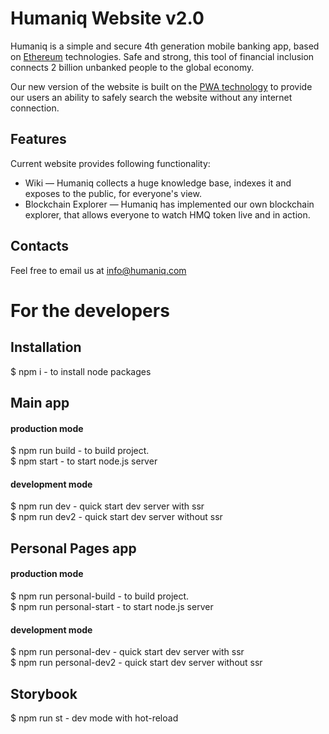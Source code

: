 # Humaniq Website v2.0

Humaniq is a simple and secure 4th generation mobile banking app, based on [Ethereum](https://ethereum.org/) technologies. Safe and strong, this tool of financial inclusion connects 2 billion unbanked people to the global economy. 

Our new version of the website is built on the [PWA technology](https://developers.google.com/web/progressive-web-apps/) to provide our users an ability to safely search the website without any internet connection. 


## Features

Current website provides following functionality:

* Wiki — Humaniq collects a huge knowledge base, indexes it and exposes to the public, for everyone's view. 
* Blockchain Explorer — Humaniq has implemented our own blockchain explorer, that allows everyone to watch HMQ token live and in action.

## Contacts
Feel free to email us at [info@humaniq.com](mailto:info@humaniq.com) 



# For the developers

**Installation**
---
$ npm i - to install node packages

## Main app

#### production mode

$ npm run build - to build project.  
$ npm start - to start node.js server

#### development mode

$ npm run dev - quick start dev server with ssr   
$ npm run dev2 - quick start dev server without ssr

## Personal Pages app
#### production mode

$ npm run personal-build - to build project.  
$ npm run personal-start - to start node.js server

#### development mode

$ npm run personal-dev - quick start dev server with ssr   
$ npm run personal-dev2 - quick start dev server without ssr


## Storybook 

$ npm run st - dev mode with hot-reload
